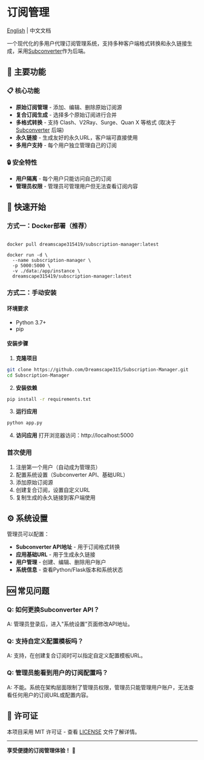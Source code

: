 # 订阅管理

[English](README.md) | 中文文档

一个现代化的多用户代理订阅管理系统，支持多种客户端格式转换和永久链接生成，采用[Subconverter](https://github.com/tindy2013/subconverter)作为后端。

## 🌟 主要功能

### 📋 核心功能
- **原始订阅管理** - 添加、编辑、删除原始订阅源
- **复合订阅生成** - 选择多个原始订阅进行合并
- **多格式转换** - 支持 Clash、V2Ray、Surge、Quan X 等格式 (取决于 [Subconverter](https://github.com/tindy2013/subconverter) 后端)
- **永久链接** - 生成友好的永久URL，客户端可直接使用
- **多用户支持** - 每个用户独立管理自己的订阅

### 🔒 安全特性
- **用户隔离** - 每个用户只能访问自己的订阅
- **管理员权限** - 管理员可管理用户但无法查看订阅内容

## 🚀 快速开始

### 方式一：Docker部署（推荐）

```bash

docker pull dreamscape315419/subscription-manager:latest

```
```
docker run -d \
  --name subscription-manager \
  -p 5000:5000 \
  -v ./data:/app/instance \
  dreamscape315419/subscription-manager:latest
```

### 方式二：手动安装

#### 环境要求
- Python 3.7+
- pip

#### 安装步骤

1. **克隆项目**
```bash
git clone https://github.com/Dreamscape315/Subscription-Manager.git
cd Subscription-Manager
```

2. **安装依赖**
```bash
pip install -r requirements.txt
```

3. **运行应用**
```bash
python app.py
```

4. **访问应用**
打开浏览器访问：http://localhost:5000



### 首次使用

1. 注册第一个用户（自动成为管理员）
2. 配置系统设置（Subconverter API、基础URL）
3. 添加原始订阅源
4. 创建复合订阅，设置自定义URL
5. 复制生成的永久链接到客户端使用



## ⚙️ 系统设置

管理员可以配置：

- **Subconverter API地址** - 用于订阅格式转换
- **应用基础URL** - 用于生成永久链接
- **用户管理** - 创建、编辑、删除用户账户
- **系统信息** - 查看Python/Flask版本和系统状态

## 🆘 常见问题

### Q: 如何更换Subconverter API？
A: 管理员登录后，进入"系统设置"页面修改API地址。

### Q: 支持自定义配置模板吗？
A: 支持，在创建复合订阅时可以指定自定义配置模板URL。

### Q: 管理员能看到用户的订阅配置吗？
A: 不能。系统在架构层面限制了管理员权限，管理员只能管理用户账户，无法查看任何用户的订阅URL或配置内容。


## 📄 许可证

本项目采用 MIT 许可证 - 查看 [LICENSE](LICENSE) 文件了解详情。

---

**享受便捷的订阅管理体验！** 🎉 
